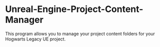 # Unreal-Engine-Project-Content-Manager
 This program allows you to manage your project content folders for your Hogwarts Legacy UE project.
